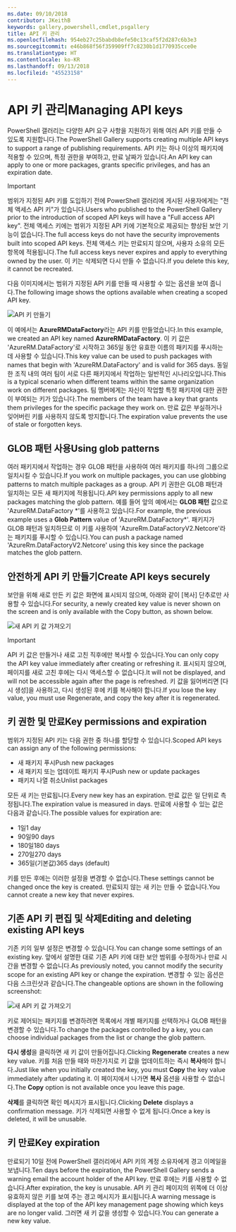 ```yaml
---
ms.date: 09/10/2018
contributor: JKeithB
keywords: gallery,powershell,cmdlet,psgallery
title: API 키 관리
ms.openlocfilehash: 954eb27c25babdb8efe50c13caf5f2d287c6b3e3
ms.sourcegitcommit: e46b868f56f359909ff7c8230b1d1770935cce0e
ms.translationtype: HT
ms.contentlocale: ko-KR
ms.lasthandoff: 09/13/2018
ms.locfileid: "45523158"
---
```

# <a name="managing-api-keys"></a><span data-ttu-id="29921-103">API 키 관리</span><span class="sxs-lookup"><span data-stu-id="29921-103">Managing API keys</span></span>

<span data-ttu-id="29921-104">PowerShell 갤러리는 다양한 API 요구 사항을 지원하기 위해 여러 API 키를 만들 수 있도록 지원합니다.</span><span class="sxs-lookup"><span data-stu-id="29921-104">The PowerShell Gallery supports creating multiple API keys to support a range of publishing requirements.</span></span> <span data-ttu-id="29921-105">API 키는 하나 이상의 패키지에 적용할 수 있으며, 특정 권한을 부여하고, 만료 날짜가 있습니다.</span><span class="sxs-lookup"><span data-stu-id="29921-105">An API key can apply to one or more packages, grants specific privileges, and has an expiration date.</span></span>

> [!IMPORTANT]
> <span data-ttu-id="29921-106">범위가 지정된 API 키를 도입하기 전에 PowerShell 갤러리에 게시된 사용자에게는 "전체 액세스 API 키"가 있습니다.</span><span class="sxs-lookup"><span data-stu-id="29921-106">Users who published to the PowerShell Gallery prior to the introduction of scoped API keys will have a "Full access API key".</span></span> <span data-ttu-id="29921-107">전체 액세스 키에는 범위가 지정된 API 키에 기본적으로 제공되는 향상된 보안 기능이 없습니다.</span><span class="sxs-lookup"><span data-stu-id="29921-107">The full access keys do not have the security improvements built into scoped API keys.</span></span> <span data-ttu-id="29921-108">전체 액세스 키는 만료되지 않으며, 사용자 소유의 모든 항목에 적용됩니다.</span><span class="sxs-lookup"><span data-stu-id="29921-108">The full access keys never expires and apply to everything owned by the user.</span></span> <span data-ttu-id="29921-109">이 키는 삭제되면 다시 만들 수 없습니다.</span><span class="sxs-lookup"><span data-stu-id="29921-109">If you delete this key, it cannot be recreated.</span></span>

<span data-ttu-id="29921-110">다음 이미지에서는 범위가 지정된 API 키를 만들 때 사용할 수 있는 옵션을 보여 줍니다.</span><span class="sxs-lookup"><span data-stu-id="29921-110">The following image shows the options available when creating a scoped API key.</span></span>

![API 키 만들기](../../Images/PSGallery_KeyScoped.png)

<span data-ttu-id="29921-112">이 예에서는 **AzureRMDataFactory**라는 API 키를 만들었습니다.</span><span class="sxs-lookup"><span data-stu-id="29921-112">In this example, we created an API key named **AzureRMDataFactory**.</span></span> <span data-ttu-id="29921-113">이 키 값은 'AzureRM.DataFactory'로 시작하고 365일 동안 유효한 이름의 패키지를 푸시하는 데 사용할 수 있습니다.</span><span class="sxs-lookup"><span data-stu-id="29921-113">This key value can be used to push packages with names that begin with 'AzureRM.DataFactory' and is valid for 365 days.</span></span> <span data-ttu-id="29921-114">동일한 조직 내의 여러 팀이 서로 다른 패키지에서 작업하는 일반적인 시나리오입니다.</span><span class="sxs-lookup"><span data-stu-id="29921-114">This is a typical scenario when different teams within the same organization work on different packages.</span></span> <span data-ttu-id="29921-115">팀 멤버에게는 자신이 작업할 특정 패키지에 대한 권한이 부여되는 키가 있습니다.</span><span class="sxs-lookup"><span data-stu-id="29921-115">The members of the team have a key that grants them privileges for the specific package they work on.</span></span>
<span data-ttu-id="29921-116">만료 값은 부실하거나 잊어버린 키를 사용하지 않도록 방지합니다.</span><span class="sxs-lookup"><span data-stu-id="29921-116">The expiration value prevents the use of stale or forgotten keys.</span></span>

## <a name="using-glob-patterns"></a><span data-ttu-id="29921-117">GLOB 패턴 사용</span><span class="sxs-lookup"><span data-stu-id="29921-117">Using glob patterns</span></span>

<span data-ttu-id="29921-118">여러 패키지에서 작업하는 경우 GLOB 패턴을 사용하여 여러 패키지를 하나의 그룹으로 일치시킬 수 있습니다.</span><span class="sxs-lookup"><span data-stu-id="29921-118">If you work on multiple packages, you can use globbing patterns to match multiple packages as a group.</span></span> <span data-ttu-id="29921-119">API 키 권한은 GLOB 패턴과 일치하는 모든 새 패키지에 적용됩니다.</span><span class="sxs-lookup"><span data-stu-id="29921-119">API key permissions apply to all new packages matching the glob pattern.</span></span> <span data-ttu-id="29921-120">예를 들어 앞의 예에서는 **GLOB 패턴** 값으로 'AzureRM.DataFactory \*'를 사용하고 있습니다.</span><span class="sxs-lookup"><span data-stu-id="29921-120">For example, the previous example uses a **Glob Pattern** value of 'AzureRM.DataFactory\*'.</span></span> <span data-ttu-id="29921-121">패키지가 GLOB 패턴과 일치하므로 이 키를 사용하여 'AzureRm.DataFactoryV2.Netcore'라는 패키지를 푸시할 수 있습니다.</span><span class="sxs-lookup"><span data-stu-id="29921-121">You can push a package named 'AzureRm.DataFactoryV2.Netcore' using this key since the package matches the glob pattern.</span></span>

## <a name="create-api-keys-securely"></a><span data-ttu-id="29921-122">안전하게 API 키 만들기</span><span class="sxs-lookup"><span data-stu-id="29921-122">Create API keys securely</span></span>

<span data-ttu-id="29921-123">보안을 위해 새로 만든 키 값은 화면에 표시되지 않으며, 아래와 같이 [복사] 단추로만 사용할 수 있습니다.</span><span class="sxs-lookup"><span data-stu-id="29921-123">For security, a newly created key value is never shown on the screen and is only available with the Copy button, as shown below.</span></span>

![새 API 키 값 가져오기](../../Images/PSGallery_CopyCreatedKey.png)

> [!IMPORTANT]
> <span data-ttu-id="29921-125">API 키 값은 만들거나 새로 고친 직후에만 복사할 수 있습니다.</span><span class="sxs-lookup"><span data-stu-id="29921-125">You can only copy the API key value immediately after creating or refreshing it.</span></span> <span data-ttu-id="29921-126">표시되지 않으며, 페이지를 새로 고친 후에는 다시 액세스할 수 없습니다.</span><span class="sxs-lookup"><span data-stu-id="29921-126">It will not be displayed, and will not be accessible again after the page is refreshed.</span></span> <span data-ttu-id="29921-127">키 값을 잃어버리면 [다시 생성]을 사용하고, 다시 생성된 후에 키를 복사해야 합니다.</span><span class="sxs-lookup"><span data-stu-id="29921-127">If you lose the key value, you must use Regenerate, and copy the key after it is regenerated.</span></span>

## <a name="key-permissions-and-expiration"></a><span data-ttu-id="29921-128">키 권한 및 만료</span><span class="sxs-lookup"><span data-stu-id="29921-128">Key permissions and expiration</span></span>

<span data-ttu-id="29921-129">범위가 지정된 API 키는 다음 권한 중 하나를 할당할 수 있습니다.</span><span class="sxs-lookup"><span data-stu-id="29921-129">Scoped API keys can assign any of the following permissions:</span></span>

- <span data-ttu-id="29921-130">새 패키지 푸시</span><span class="sxs-lookup"><span data-stu-id="29921-130">Push new packages</span></span>
- <span data-ttu-id="29921-131">새 패키지 또는 업데이트 패키지 푸시</span><span class="sxs-lookup"><span data-stu-id="29921-131">Push new or update packages</span></span>
- <span data-ttu-id="29921-132">패키지 나열 취소</span><span class="sxs-lookup"><span data-stu-id="29921-132">Unlist packages</span></span>

<span data-ttu-id="29921-133">모든 새 키는 만료됩니다.</span><span class="sxs-lookup"><span data-stu-id="29921-133">Every new key has an expiration.</span></span> <span data-ttu-id="29921-134">만료 값은 일 단위로 측정됩니다.</span><span class="sxs-lookup"><span data-stu-id="29921-134">The expiration value is measured in days.</span></span> <span data-ttu-id="29921-135">만료에 사용할 수 있는 값은 다음과 같습니다.</span><span class="sxs-lookup"><span data-stu-id="29921-135">The possible values for expiration are:</span></span>

- <span data-ttu-id="29921-136">1일</span><span class="sxs-lookup"><span data-stu-id="29921-136">1 day</span></span>
- <span data-ttu-id="29921-137">90일</span><span class="sxs-lookup"><span data-stu-id="29921-137">90 days</span></span>
- <span data-ttu-id="29921-138">180일</span><span class="sxs-lookup"><span data-stu-id="29921-138">180 days</span></span>
- <span data-ttu-id="29921-139">270일</span><span class="sxs-lookup"><span data-stu-id="29921-139">270 days</span></span>
- <span data-ttu-id="29921-140">365일(기본값)</span><span class="sxs-lookup"><span data-stu-id="29921-140">365 days (default)</span></span>

<span data-ttu-id="29921-141">키를 만든 후에는 이러한 설정을 변경할 수 없습니다.</span><span class="sxs-lookup"><span data-stu-id="29921-141">These settings cannot be changed once the key is created.</span></span> <span data-ttu-id="29921-142">만료되지 않는 새 키는 만들 수 없습니다.</span><span class="sxs-lookup"><span data-stu-id="29921-142">You cannot create a new key that never expires.</span></span>

## <a name="editing-and-deleting-existing-api-keys"></a><span data-ttu-id="29921-143">기존 API 키 편집 및 삭제</span><span class="sxs-lookup"><span data-stu-id="29921-143">Editing and deleting existing API keys</span></span>

<span data-ttu-id="29921-144">기존 키의 일부 설정은 변경할 수 있습니다.</span><span class="sxs-lookup"><span data-stu-id="29921-144">You can change some settings of an existing key.</span></span> <span data-ttu-id="29921-145">앞에서 설명한 대로 기존 API 키에 대한 보안 범위를 수정하거나 만료 시간을 변경할 수 없습니다.</span><span class="sxs-lookup"><span data-stu-id="29921-145">As previously noted, you cannot modify the security scope for an existing API key or change the expiration.</span></span> <span data-ttu-id="29921-146">변경할 수 있는 옵션은 다음 스크린샷과 같습니다.</span><span class="sxs-lookup"><span data-stu-id="29921-146">The changeable options are shown in the following screenshot:</span></span>

![새 API 키 값 가져오기](../../Images/PSGallery_EditAPIKey.png)

<span data-ttu-id="29921-148">키로 제어되는 패키지를 변경하려면 목록에서 개별 패키지를 선택하거나 GLOB 패턴을 변경할 수 있습니다.</span><span class="sxs-lookup"><span data-stu-id="29921-148">To change the packages controlled by a key, you can choose individual packages from the list or change the glob pattern.</span></span>

<span data-ttu-id="29921-149">**다시 생성**을 클릭하면 새 키 값이 만들어집니다.</span><span class="sxs-lookup"><span data-stu-id="29921-149">Clicking **Regenerate** creates a new key value.</span></span> <span data-ttu-id="29921-150">키를 처음 만들 때와 마찬가지로 키 값을 업데이트하는 즉시 **복사**해야 합니다.</span><span class="sxs-lookup"><span data-stu-id="29921-150">Just like when you initially created the key, you must **Copy** the key value immediately after updating it.</span></span> <span data-ttu-id="29921-151">이 페이지에서 나가면 **복사** 옵션을 사용할 수 없습니다.</span><span class="sxs-lookup"><span data-stu-id="29921-151">The **Copy** option is not available once you leave this page.</span></span>

<span data-ttu-id="29921-152">**삭제**를 클릭하면 확인 메시지가 표시됩니다.</span><span class="sxs-lookup"><span data-stu-id="29921-152">Clicking **Delete** displays a confirmation message.</span></span> <span data-ttu-id="29921-153">키가 삭제되면 사용할 수 없게 됩니다.</span><span class="sxs-lookup"><span data-stu-id="29921-153">Once a key is deleted, it will be unusable.</span></span>

## <a name="key-expiration"></a><span data-ttu-id="29921-154">키 만료</span><span class="sxs-lookup"><span data-stu-id="29921-154">Key expiration</span></span>

<span data-ttu-id="29921-155">만료되기 10일 전에 PowerShell 갤러리에서 API 키의 계정 소유자에게 경고 이메일을 보냅니다.</span><span class="sxs-lookup"><span data-stu-id="29921-155">Ten days before the expiration, the PowerShell Gallery sends a warning email the account holder of the API key.</span></span> <span data-ttu-id="29921-156">만료 후에는 키를 사용할 수 없습니다.</span><span class="sxs-lookup"><span data-stu-id="29921-156">After expiration, the key is unusable.</span></span> <span data-ttu-id="29921-157">API 키 관리 페이지의 위쪽에 더 이상 유효하지 않은 키를 보여 주는 경고 메시지가 표시됩니다.</span><span class="sxs-lookup"><span data-stu-id="29921-157">A warning message is displayed at the top of the API key management page showing which keys are no longer valid.</span></span> <span data-ttu-id="29921-158">그러면 새 키 값을 생성할 수 있습니다.</span><span class="sxs-lookup"><span data-stu-id="29921-158">You can generate a new key value.</span></span>
